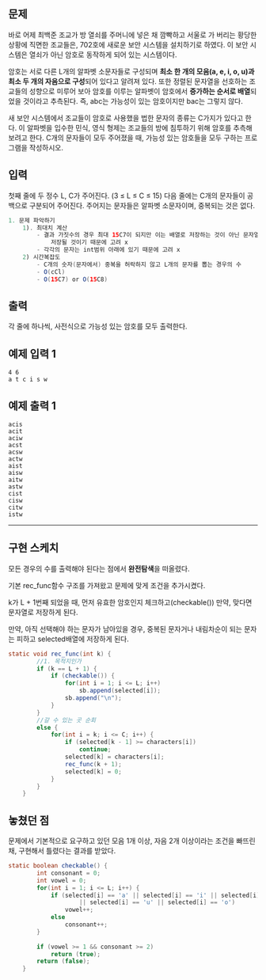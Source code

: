
## 문제

바로 어제 최백준 조교가 방 열쇠를 주머니에 넣은 채 깜빡하고 서울로 가 버리는 황당한 상황에 직면한 조교들은, 702호에 새로운 보안 시스템을 설치하기로 하였다. 이 보안 시스템은 열쇠가 아닌 암호로 동작하게 되어 있는 시스템이다.

암호는 서로 다른 L개의 알파벳 소문자들로 구성되며 **최소 한 개의 모음(a, e, i, o, u)과 최소 두 개의 자음으로 구성**되어 있다고 알려져 있다. 또한 정렬된 문자열을 선호하는 조교들의 성향으로 미루어 보아 암호를 이루는 알파벳이 암호에서 **증가하는 순서로 배열**되었을 것이라고 추측된다. 즉, abc는 가능성이 있는 암호이지만 bac는 그렇지 않다.

새 보안 시스템에서 조교들이 암호로 사용했을 법한 문자의 종류는 C가지가 있다고 한다. 이 알파벳을 입수한 민식, 영식 형제는 조교들의 방에 침투하기 위해 암호를 추측해 보려고 한다. C개의 문자들이 모두 주어졌을 때, 가능성 있는 암호들을 모두 구하는 프로그램을 작성하시오.

## 입력

첫째 줄에 두 정수 L, C가 주어진다. (3 ≤ L ≤ C ≤ 15) 다음 줄에는 C개의 문자들이 공백으로 구분되어 주어진다. 주어지는 문자들은 알파벳 소문자이며, 중복되는 것은 없다.

```java
1. 문제 파악하기
	1). 최대치 계산
		- 결과 가짓수의 경우 최대 15C7이 되지만 이는 배열로 저장하는 것이 아닌 문자열로
			저장될 것이기 때문에 고려 x
		- 각각의 문자는 int범위 아래에 있기 때문에 고려 x
	2) 시간복잡도
		- C개의 숫자(문자에서) 중복을 허락하지 않고 L개의 문자를 뽑는 경우의 수
		- O(cCl)
		- O(15C7) or O(15C8)
```

## 출력

각 줄에 하나씩, 사전식으로 가능성 있는 암호를 모두 출력한다.

## 예제 입력 1

```
4 6
a t c i s w

```

## 예제 출력 1

```
acis
acit
aciw
acst
acsw
actw
aist
aisw
aitw
astw
cist
cisw
citw
istw
```

---

## 구현 스케치

모든 경우의 수를 출력해야 된다는 점에서 **완전탐색**을 떠올렸다. 

기본 rec_func함수 구조를 가져왔고 문제에 맞게 조건을 추가시켰다.

k가 L + 1번째 되었을 때, 먼저 유효한 암호인지 체크하고(checkable()) 만약, 맞다면 문자열로 저장하게 된다.

만약, 아직 선택해야 하는 문자가 남아있을 경우, 중복된 문자거나 내림차순이 되는 문자는 피하고 selected배열에 저장하게 된다.

```java
static void rec_func(int k) {
    	//1. 목적지인가
    	if (k == L + 1) {
    		if (checkable()) {    			
    			for(int i = 1; i <= L; i++)
    				sb.append(selected[i]);
    			sb.append("\n");
    		}
    	}
    	//갈 수 있는 곳 순회
    	else {
    		for(int i = k; i <= C; i++) {
    			if (selected[k - 1] >= characters[i])
    				continue;
    			selected[k] = characters[i];
    			rec_func(k + 1);
    			selected[k] = 0;
    		}
    	}
    }
```

## 놓쳤던 점

문제에서 기본적으로 요구하고 있던 모음 1개 이상, 자음 2개 이상이라는 조건을 빠뜨린 채, 구현해서 틀렸다는 결과를 받았다.

```java
static boolean checkable() {
    	int consonant = 0;
    	int vowel = 0;
    	for(int i = 1; i <= L; i++) {
    		if (selected[i] == 'a' || selected[i] == 'i' || selected[i] == 'e'
    				|| selected[i] == 'u' || selected[i] == 'o')
    			vowel++;
    		else
    			consonant++;
    	}
    	
    	if (vowel >= 1 && consonant >= 2)
    		return (true);
    	return (false);
    }
```
